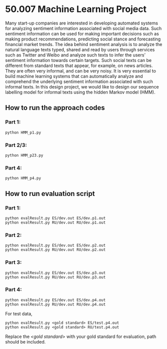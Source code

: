 # 50.007 Machine Learning Project
Many start-up companies are interested in developing automated systems for analyzing sentiment information associated with social media data. Such sentiment information can be used for making important decisions such as making product recommendations, predicting social stance and forecasting financial market trends.
The idea behind sentiment analysis is to analyze the natural language texts typed, shared and read by users through services such as Twitter and Weibo and analyze such texts to infer the users’ sentiment information towards certain targets. Such social texts can be different from standard texts that appear, for example, on news articles. They are often very informal, and can be very noisy. It is very essential to build machine learning systems that can automatically analyze and comprehend the underlying sentiment information associated with such informal texts.
In this design project, we would like to design our sequence labelling model for informal texts using the hidden Markov model (HMM).

## How to run the approach codes
### Part 1:
```
python HMM_p1.py
```
### Part 2/3:
```
python HMM_p23.py
```
### Part 4:
```
python HMM_p4.py
```

## How to run evaluation script
### Part 1:
```
python evalResult.py ES/dev.out ES/dev.p1.out
python evalResult.py RU/dev.out RU/dev.p1.out
```
### Part 2:
```
python evalResult.py ES/dev.out ES/dev.p2.out
python evalResult.py RU/dev.out RU/dev.p2.out
```
### Part 3:
```
python evalResult.py ES/dev.out ES/dev.p3.out
python evalResult.py RU/dev.out RU/dev.p3.out
```
### Part 4:
```
python evalResult.py ES/dev.out ES/dev.p4.out
python evalResult.py RU/dev.out RU/dev.p4.out
```
For test data,
```
python evalResult.py <gold standard> ES/test.p4.out
python evalResult.py <gold standard> RU/test.p4.out
```
Replace the *<gold standard*> with your gold standard for evaluation, path should be included.
